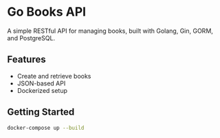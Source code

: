 # Go Books API

A simple RESTful API for managing books, built with Golang, Gin, GORM, and PostgreSQL.

## Features

- Create and retrieve books
- JSON-based API
- Dockerized setup

## Getting Started

```bash
docker-compose up --build
